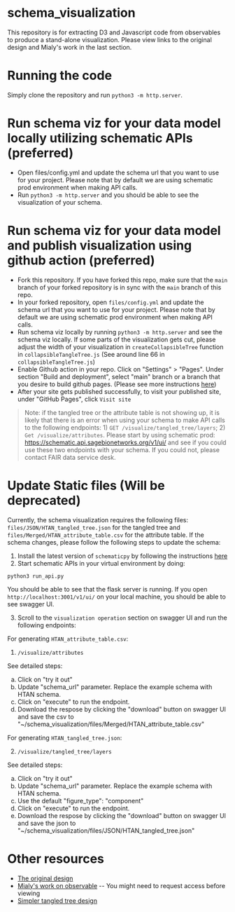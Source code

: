 # schema_visualization
This repository is for extracting D3 and Javascript code from observables to produce a stand-alone visualization. Please view links to the original design and Mialy's work in the last section. 

# Running the code
Simply clone the repository and run `python3 -m http.server`. 

# Run schema viz for your data model locally utilizing schematic APIs (preferred)
* Open files/config.yml and update the schema url that you want to use for your project. Please note that by default we are using schematic prod environment when making API calls. 
* Run `python3 -m http.server` and you should be able to see the visualization of your schema.

# Run schema viz for your data model and publish visualization using github action (preferred)
* Fork this repository. If you have forked this repo, make sure that the `main` branch of your forked repository is in sync with the `main` branch of this repo. 
* In your forked repository, open `files/config.yml` and update the schema url that you want to use for your project. Please note that by default we are using schematic prod environment when making API calls.
* Run schema viz locally by running `python3 -m http.server` and see the schema viz locally. If some parts of the visualization gets cut, please adjust the width of your visualization in `createCollapsibleTree` function in `collapsibleTangleTree.js` (See around line 66 in `collapsibleTangleTree.js`)
* Enable Github action in your repo. Click on "Settings" > "Pages". Under section "Build and deployment", select "main" branch or a branch that you desire to build github pages. (Please see more instructions [here](https://github.com/ncihtan/schema_visualization/tree/develop-update-schema-viz))
* After your site gets published successfully, to visit your published site, under "GitHub Pages", click `Visit site`

> Note: if the tangled tree or the attribute table is not showing up, it is likely that there is an error when using your schema to make API calls to the following endpoints: 1) `GET /visualize/tangled_tree/layers`; 2) `Get /visualize/attributes`. Please start by using schematic prod: https://schematic.api.sagebionetworks.org/v1/ui/ and see if you could use these two endpoints with your schema. If you could not, please contact FAIR data service desk. 


# Update Static files (**Will be deprecated**)
Currently, the schema visualization requires the following files: `files/JSON/HTAN_tangled_tree.json` for the tangled tree and `files/Merged/HTAN_attribute_table.csv` for the attribute table. If the schema changes, please follow the following steps to update the schema: 
1. Install the latest version of `schematicpy` by following the instructions [here](https://github.com/Sage-Bionetworks/schematic/blob/develop/README.md#installation:~:text=various%20data%20contributors.-,Installation,-Installation%20Requirements)
2. Start schematic APIs in your virtual environment by doing: 
```
python3 run_api.py
```
You should be able to see that the flask server is running. If you open `http://localhost:3001/v1/ui/` on your local machine, you should be able to see swagger UI. 

3. Scroll to the `visualization operation` section on swagger UI and run the following endpoints: 

For generating `HTAN_attribute_table.csv`: 

1) `/visualize/attributes`

See detailed steps:
<ol type="a">
<li>Click on "try it out"</li>
<li>Update "schema_url" parameter. Replace the example schema with HTAN schema.</li>
<li>Click on "execute" to run the endpoint. </li>
<li>Download the respose by clicking the "download" button on swagger UI and save the csv to "~/schema_visualization/files/Merged/HTAN_attribute_table.csv"</li>
</ol>

For generating `HTAN_tangled_tree.json`:

2) `/visualize/tangled_tree/layers`

See detailed steps:
<ol type="a">
<li>Click on "try it out"</li>
<li>Update "schema_url" parameter. Replace the example schema with HTAN schema.</li>
<li>Use the default "figure_type": "component"</li>
<li>Click on "execute" to run the endpoint. </li>
<li>Download the respose by clicking the "download" button on swagger UI and save the json to "~/schema_visualization/files/JSON/HTAN_tangled_tree.json"</li>
</ol>


# Other resources
* [The original design](https://observablehq.com/@nitaku/tangled-tree-visualization-ii) 
* [Mialy's work on observable](https://observablehq.com/d/c3fd85acfb34db59) -- You might need to request access before viewing 
* [Simpler tangled tree design](https://observablehq.com/@nettly/tangled-tree-sourcing-facts)

